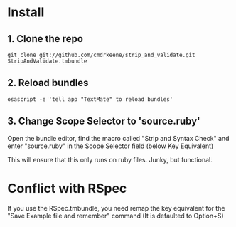 # Install

## 1. Clone the repo
    
    git clone git://github.com/cmdrkeene/strip_and_validate.git StripAndValidate.tmbundle

## 2. Reload bundles

    osascript -e 'tell app "TextMate" to reload bundles'

## 3. Change Scope Selector to 'source.ruby'

Open the bundle editor, find the macro called "Strip and Syntax Check" and enter "source.ruby" in the Scope Selector field (below Key Equivalent)

This will ensure that this only runs on ruby files. Junky, but functional.

# Conflict with RSpec

If you use the RSpec.tmbundle, you need remap the key equivalent for the 
"Save Example file and remember" command (It is defaulted to Option+S)
